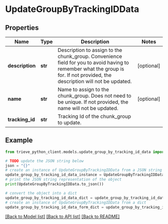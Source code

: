 # UpdateGroupByTrackingIDData


## Properties

Name | Type | Description | Notes
------------ | ------------- | ------------- | -------------
**description** | **str** | Description to assign to the chunk_group. Convenience field for you to avoid having to remember what the group is for. If not provided, the description will not be updated. | [optional] 
**name** | **str** | Name to assign to the chunk_group. Does not need to be unique. If not provided, the name will not be updated. | [optional] 
**tracking_id** | **str** | Tracking Id of the chunk_group to update. | 

## Example

```python
from trieve_python_client.models.update_group_by_tracking_id_data import UpdateGroupByTrackingIDData

# TODO update the JSON string below
json = "{}"
# create an instance of UpdateGroupByTrackingIDData from a JSON string
update_group_by_tracking_id_data_instance = UpdateGroupByTrackingIDData.from_json(json)
# print the JSON string representation of the object
print(UpdateGroupByTrackingIDData.to_json())

# convert the object into a dict
update_group_by_tracking_id_data_dict = update_group_by_tracking_id_data_instance.to_dict()
# create an instance of UpdateGroupByTrackingIDData from a dict
update_group_by_tracking_id_data_form_dict = update_group_by_tracking_id_data.from_dict(update_group_by_tracking_id_data_dict)
```
[[Back to Model list]](../README.md#documentation-for-models) [[Back to API list]](../README.md#documentation-for-api-endpoints) [[Back to README]](../README.md)


